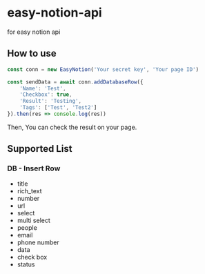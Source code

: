 # easy-notion-api
for easy notion api

## How to use
``` javascript
const conn = new EasyNotion('Your secret key', 'Your page ID')

const sendData = await conn.addDatabaseRow({
    'Name': 'Test',
    'Checkbox': true,
    'Result': 'Testing',
    'Tags': ['Test', 'Test2']
}).then(res => console.log(res))
```
Then, You can check the result on your page.



## Supported List
### DB - Insert Row
- title
- rich_text
- number
- url
- select
- multi select
- people
- email
- phone number
- data
- check box
- status